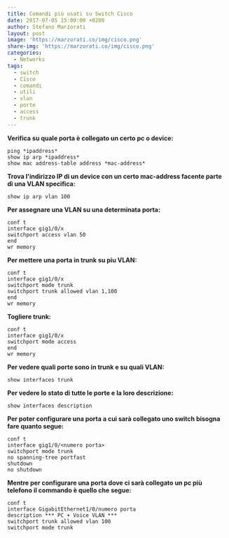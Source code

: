 ```yaml
---
title: Comandi più usati su Switch Cisco
date: 2017-07-05 15:00:00 +0200
author: Stefano Marzorati
layout: post
image: 'https://marzorati.co/img/cisco.png'
share-img: 'https://marzorati.co/img/cisco.png'
categories:
  - Networks
tags:
  - switch
  - Cisco
  - comandi
  - utili
  - vlan
  - porte
  - access
  - trunk
---
```

**Verifica su quale porta è collegato un certo pc o device:**   

	ping *ipaddress*   
	show ip arp *ipaddress*   
	show mac address-table address *mac-address*   

**Trova l'indirizzo IP di un device con un certo mac-address facente parte di una VLAN specifica:**   

	show ip arp vlan 100

**Per assegnare una VLAN su una determinata porta:**   

	conf t   
	interface gig1/0/x   
	switchport access vlan 50   
	end   
	wr memory   


**Per mettere una porta in trunk su piu VLAN:**   

	conf t
	interface gig1/0/x
	switchport mode trunk
	switchport trunk allowed vlan 1,100
	end
	wr memory


**Togliere trunk:**  

	conf t 
	interface gig1/0/x
	switchport mode access
	end
	wr memory


**Per vedere quali porte sono in trunk e su quali VLAN:**   

	show interfaces trunk


**Per vedere lo stato di tutte le porte e la loro descrizione:**   

	show interfaces description


**Per poter configurare una porta a cui sarà collegato uno switch bisogna fare quanto segue:**   

	conf t
	interface gig1/0/<numero porta>
	switchport mode trunk
	no spanning-tree portfast
	shutdown
	no shutdown


**Mentre per configurare una porta dove ci sarà collegato un pc più telefono il commando è quello che segue:**   

	conf t
	interface GigabitEthernet1/0/numero porta
	description *** PC + Voice VLAN ***
	switchport trunk allowed vlan 100
	switchport mode trunk

